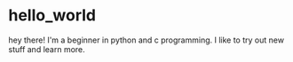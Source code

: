 # hello_world
hey there!
I'm a beginner in python and c programming.
I like to try out new stuff and learn more.

